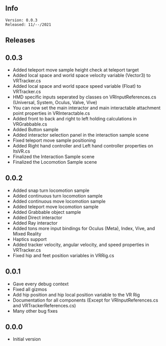 ## Info

    Version: 0.0.3
    Released: 11/--/2021

## Releases

## 0.0.3

- Added teleport move sample height check at teleport target
- Added local space and world space velocity variable (Vector3) to VRTracker.cs
- Added local space and world space speed variable (Float) to VRTracker.cs
- HMD specific inputs seperated by classes on VRInputReferences.cs (Universal, System, Oculus, Valve, Vive)
- You can now set the main interactor and main interactable attachment point properties in VRInteractable.cs
- Added front to back and right to left holding calculations in VRGrabbable.cs
- Added Button sample
- Added interactor selection panel in the interaction sample scene
- Fixed teleport move sample positioning
- Added Right hand controller and Left hand controller properties on ItsVR.cs
- Finalized the Interaction Sample scene
- Finalized the Locomotion Sample scene

## 0.0.2

- Added snap turn locomotion sample
- Added continuous turn locomotion sample
- Added continuous move locomotion sample
- Added teleport move locomotion sample
- Added Grabbable object sample
- Added Direct interactor
- Added Ray interactor
- Added tons more input bindings for Oculus (Meta), Index, Vive, and Mixed Reality
- Haptics support
- Added tracker velocity, angular velocity, and speed properties in VRTracker.cs
- Fixed hip and feet position variables in VRRig.cs

## 0.0.1

- Gave every debug context
- Fixed all gizmos
- Add hip position and hip local position variable to the VR Rig
- Documentation for all components (Except for VRInputReferences.cs and VRTrackerReferences.cs)
- Many other bug fixes

## 0.0.0

- Initial version